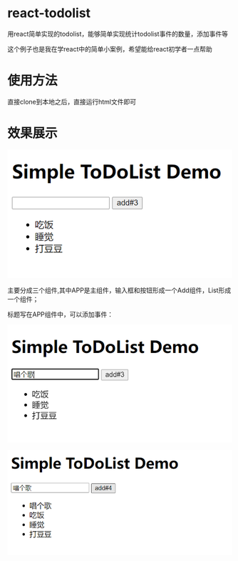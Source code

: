 # react-todolist

用react简单实现的todolist，能够简单实现统计todolist事件的数量，添加事件等

这个例子也是我在学react中的简单小案例，希望能给react初学者一点帮助

# 使用方法

直接clone到本地之后，直接运行html文件即可

# 效果展示

![1675932319660](image/README/1675932319660.png)

主要分成三个组件,其中APP是主组件，输入框和按钮形成一个Add组件，List形成一个组件；

标题写在APP组件中，可以添加事件：

![1675932460391](image/README/1675932460391.png)

![1675932483505](image/README/1675932483505.png)
